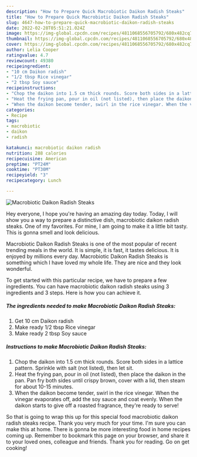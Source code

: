 ```yaml
---
description: "How to Prepare Quick Macrobiotic Daikon Radish Steaks"
title: "How to Prepare Quick Macrobiotic Daikon Radish Steaks"
slug: 4647-how-to-prepare-quick-macrobiotic-daikon-radish-steaks
date: 2022-02-28T05:51:21.024Z
image: https://img-global.cpcdn.com/recipes/4811068556705792/680x482cq70/macrobiotic-daikon-radish-steaks-recipe-main-photo.jpg
thumbnail: https://img-global.cpcdn.com/recipes/4811068556705792/680x482cq70/macrobiotic-daikon-radish-steaks-recipe-main-photo.jpg
cover: https://img-global.cpcdn.com/recipes/4811068556705792/680x482cq70/macrobiotic-daikon-radish-steaks-recipe-main-photo.jpg
author: Lelia Cooper
ratingvalue: 4.7
reviewcount: 49380
recipeingredient:
- "10 cm Daikon radish"
- "1/2 tbsp Rice vinegar"
- "2 tbsp Soy sauce"
recipeinstructions:
- "Chop the daikon into 1.5 cm thick rounds. Score both sides in a lattice pattern. Sprinkle with salt (not listed), then let sit."
- "Heat the frying pan, pour in oil (not listed), then place the daikon in the pan. Pan fry both sides until crispy brown, cover with a lid, then steam for about 10-15 minutes."
- "When the daikon become tender, swirl in the rice vinegar. When the vinegar evaporates off, add the soy sauce and coat evenly. When the daikon starts to give off a roasted fragrance, they&#39;re ready to serve!"
categories:
- Recipe
tags:
- macrobiotic
- daikon
- radish

katakunci: macrobiotic daikon radish 
nutrition: 288 calories
recipecuisine: American
preptime: "PT24M"
cooktime: "PT30M"
recipeyield: "3"
recipecategory: Lunch

---
```



![Macrobiotic Daikon Radish Steaks](https://img-global.cpcdn.com/recipes/4811068556705792/680x482cq70/macrobiotic-daikon-radish-steaks-recipe-main-photo.jpg)

Hey everyone, I hope you're having an amazing day today. Today, I will show you a way to prepare a distinctive dish, macrobiotic daikon radish steaks. One of my favorites. For mine, I am going to make it a little bit tasty. This is gonna smell and look delicious.

Macrobiotic Daikon Radish Steaks is one of the most popular of recent trending meals in the world. It is simple, it is fast, it tastes delicious. It is enjoyed by millions every day. Macrobiotic Daikon Radish Steaks is something which I have loved my whole life. They are nice and they look wonderful.




To get started with this particular recipe, we have to prepare a few ingredients. You can have macrobiotic daikon radish steaks using 3 ingredients and 3 steps. Here is how you can achieve it.

<!--inarticleads1-->

##### The ingredients needed to make Macrobiotic Daikon Radish Steaks:

1. Get 10 cm Daikon radish
1. Make ready 1/2 tbsp Rice vinegar
1. Make ready 2 tbsp Soy sauce




<!--inarticleads2-->

##### Instructions to make Macrobiotic Daikon Radish Steaks:

1. Chop the daikon into 1.5 cm thick rounds. Score both sides in a lattice pattern. Sprinkle with salt (not listed), then let sit.
1. Heat the frying pan, pour in oil (not listed), then place the daikon in the pan. Pan fry both sides until crispy brown, cover with a lid, then steam for about 10-15 minutes.
1. When the daikon become tender, swirl in the rice vinegar. When the vinegar evaporates off, add the soy sauce and coat evenly. When the daikon starts to give off a roasted fragrance, they&#39;re ready to serve!




So that is going to wrap this up for this special food macrobiotic daikon radish steaks recipe. Thank you very much for your time. I'm sure you can make this at home. There is gonna be more interesting food in home recipes coming up. Remember to bookmark this page on your browser, and share it to your loved ones, colleague and friends. Thank you for reading. Go on get cooking!
